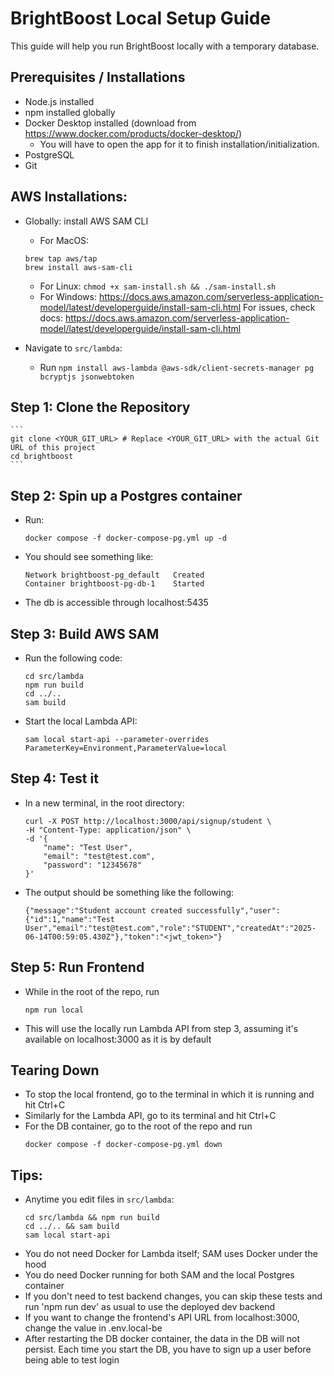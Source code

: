 # BrightBoost Local Setup Guide

This guide will help you run BrightBoost locally with a temporary database.

## Prerequisites / Installations

- Node.js installed
- npm installed globally
- Docker Desktop installed (download from https://www.docker.com/products/docker-desktop/)
  - You will have to open the app for it to finish installation/initialization.
- PostgreSQL
- Git

## AWS Installations:

- Globally: install AWS SAM CLI

  - For MacOS:

  ```
  brew tap aws/tap
  brew install aws-sam-cli
  ```

  - For Linux: `chmod +x sam-install.sh && ./sam-install.sh`
  - For Windows: https://docs.aws.amazon.com/serverless-application-model/latest/developerguide/install-sam-cli.html
    For issues, check docs: https://docs.aws.amazon.com/serverless-application-model/latest/developerguide/install-sam-cli.html

- Navigate to `src/lambda`:
  - Run `npm install aws-lambda @aws-sdk/client-secrets-manager pg bcryptjs jsonwebtoken`

## Step 1: Clone the Repository

    ```
    git clone <YOUR_GIT_URL> # Replace <YOUR_GIT_URL> with the actual Git URL of this project
    cd brightboost
    ```

## Step 2: Spin up a Postgres container

- Run:
  ```
  docker compose -f docker-compose-pg.yml up -d
  ```
- You should see something like:
  ```
  Network brightboost-pg_default   Created
  Container brightboost-pg-db-1    Started
  ```
- The db is accessible through localhost:5435

## Step 3: Build AWS SAM

- Run the following code:
  ```
  cd src/lambda
  npm run build
  cd ../..
  sam build
  ```
- Start the local Lambda API:
  ```
  sam local start-api --parameter-overrides ParameterKey=Environment,ParameterValue=local
  ```

## Step 4: Test it

- In a new terminal, in the root directory:
  ```
  curl -X POST http://localhost:3000/api/signup/student \
  -H "Content-Type: application/json" \
  -d '{
      "name": "Test User",
      "email": "test@test.com",
      "password": "12345678"
  }'
  ```
- The output should be something like the following:
  ```
  {"message":"Student account created successfully","user":{"id":1,"name":"Test User","email":"test@test.com","role":"STUDENT","createdAt":"2025-06-14T00:59:05.430Z"},"token":"<jwt_token>"}
  ```

## Step 5: Run Frontend

- While in the root of the repo, run
  ```
  npm run local
  ```
- This will use the locally run Lambda API from step 3, assuming it's available on localhost:3000 as it is by default

## Tearing Down

- To stop the local frontend, go to the terminal in which it is running and hit Ctrl+C
- Similarly for the Lambda API, go to its terminal and hit Ctrl+C
- For the DB container, go to the root of the repo and run
  ```
  docker compose -f docker-compose-pg.yml down
  ```

## Tips:

- Anytime you edit files in `src/lambda`:
  ```
  cd src/lambda && npm run build
  cd ../.. && sam build
  sam local start-api
  ```
- You do not need Docker for Lambda itself; SAM uses Docker under the hood
- You do need Docker running for both SAM and the local Postgres container
- If you don't need to test backend changes,
  you can skip these tests and run 'npm run dev' as usual to use the deployed dev backend
- If you want to change the frontend's API URL from localhost:3000, change the value in .env.local-be
- After restarting the DB docker container, the data in the DB will not persist.
  Each time you start the DB, you have to sign up a user before being able to test login
